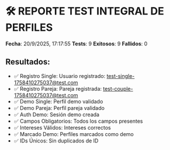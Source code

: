 # 🛠️ REPORTE TEST INTEGRAL DE PERFILES

**Fecha**: 20/9/2025, 17:17:55
**Tests**: 9
**Exitosos**: 9
**Fallidos**: 0

## Resultados:
- ✅ Registro Single: Usuario registrado: test-single-1758410275037@test.com
- ✅ Registro Pareja: Pareja registrada: test-couple-1758410275037@test.com
- ✅ Demo Single: Perfil demo validado
- ✅ Demo Pareja: Perfil pareja validado
- ✅ Auth Demo: Sesión demo creada
- ✅ Campos Obligatorios: Todos los campos presentes
- ✅ Intereses Válidos: Intereses correctos
- ✅ Marcado Demo: Perfiles marcados como demo
- ✅ IDs Únicos: Sin duplicados de ID
